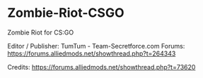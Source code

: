 # Zombie-Riot-CSGO
Zombie Riot for CS:GO

Editor / Publisher: TumTum - Team-Secretforce.com
Forums: https://forums.alliedmods.net/showthread.php?t=264343

Credits: https://forums.alliedmods.net/showthread.php?t=73620
